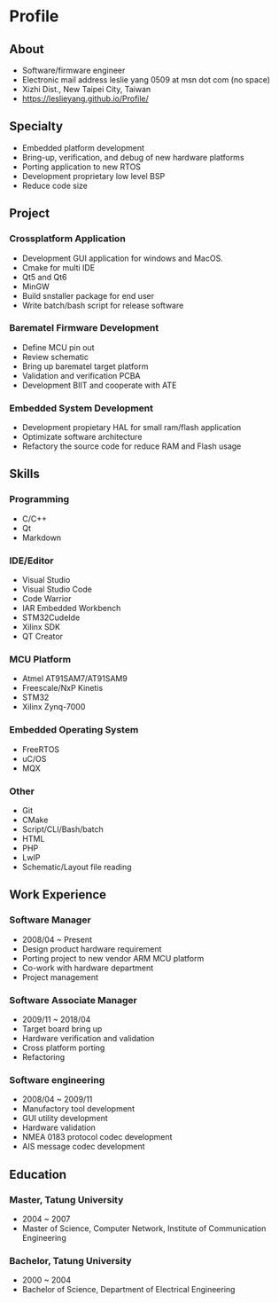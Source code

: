 # Profile

## About

- Software/firmware engineer
- Electronic mail address leslie yang 0509 at msn dot com (no space)
- Xizhi Dist., New Taipei City, Taiwan
- https://leslieyang.github.io/Profile/


## Specialty

- Embedded platform development
- Bring-up, verification, and debug of new hardware platforms
- Porting application to new RTOS
- Development proprietary low level BSP
- Reduce code size

## Project

### Crossplatform Application

* Development GUI application for windows and MacOS.
* Cmake for multi IDE
* Qt5 and Qt6
* MinGW 
* Build snstaller package for end user
* Write batch/bash script for release software

### Barematel Firmware Development

* Define MCU pin out
* Review schematic
* Bring up barematel target platform
* Validation and verification PCBA
* Development BIIT and cooperate with ATE

### Embedded System Development

* Development propietary HAL for small ram/flash application
* Optimizate software architecture
* Refactory the source code for reduce RAM and Flash usage

## Skills

### Programming

- C/C++
- Qt
- Markdown

### IDE/Editor

- Visual Studio
- Visual Studio Code
- Code Warrior
- IAR Embedded Workbench
- STM32CudeIde
- Xilinx SDK
- QT Creator

### MCU Platform

- Atmel AT91SAM7/AT91SAM9
- Freescale/NxP Kinetis
- STM32
- Xilinx Zynq-7000

### Embedded Operating System

- FreeRTOS
- uC/OS
- MQX

### Other

- Git
- CMake
- Script/CLI/Bash/batch
- HTML
- PHP
- LwIP
- Schematic/Layout file reading

## Work Experience

### Software Manager

- 2008/04 ~ Present
- Design product hardware requirement
- Porting project to new vendor ARM MCU platform
- Co-work with hardware department
- Project management

### Software Associate Manager

- 2009/11 ~ 2018/04
- Target board bring up
- Hardware verification and validation
- Cross platform porting
- Refactoring

### Software engineering

- 2008/04 ~ 2009/11
- Manufactory tool development
- GUI utility development
- Hardware validation
- NMEA 0183 protocol codec development
- AIS message codec development

## Education

### Master, Tatung University

- 2004 ~ 2007
- Master of Science, Computer Network, Institute of Communication Engineering

### Bachelor, Tatung University

- 2000 ~ 2004
- Bachelor of Science, Department of Electrical Engineering
